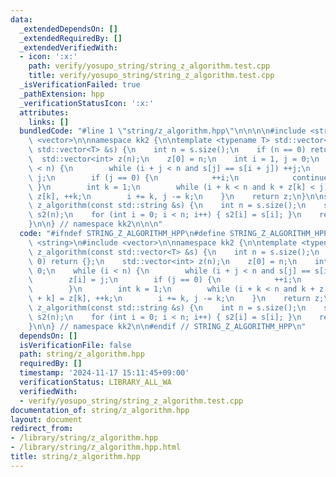 ```yaml
---
data:
  _extendedDependsOn: []
  _extendedRequiredBy: []
  _extendedVerifiedWith:
  - icon: ':x:'
    path: verify/yosupo_string/string_z_algorithm.test.cpp
    title: verify/yosupo_string/string_z_algorithm.test.cpp
  _isVerificationFailed: true
  _pathExtension: hpp
  _verificationStatusIcon: ':x:'
  attributes:
    links: []
  bundledCode: "#line 1 \"string/z_algorithm.hpp\"\n\n\n\n#include <string>\n#include\
    \ <vector>\n\nnamespace kk2 {\n\ntemplate <typename T> std::vector<int> z_algorithm(const\
    \ std::vector<T> &s) {\n    int n = s.size();\n    if (n == 0) return {};\n  \
    \  std::vector<int> z(n);\n    z[0] = n;\n    int i = 1, j = 0;\n    while (i\
    \ < n) {\n        while (i + j < n and s[j] == s[i + j]) ++j;\n        z[i] =\
    \ j;\n        if (j == 0) {\n            ++i;\n            continue;\n       \
    \ }\n        int k = 1;\n        while (i + k < n and k + z[k] < j) z[i + k] =\
    \ z[k], ++k;\n        i += k, j -= k;\n    }\n    return z;\n}\n\nstd::vector<int>\
    \ z_algorithm(const std::string &s) {\n    int n = s.size();\n    std::vector<int>\
    \ s2(n);\n    for (int i = 0; i < n; i++) { s2[i] = s[i]; }\n    return z_algorithm(s2);\n\
    }\n\n} // namespace kk2\n\n\n"
  code: "#ifndef STRING_Z_ALGORITHM_HPP\n#define STRING_Z_ALGORITHM_HPP 1\n\n#include\
    \ <string>\n#include <vector>\n\nnamespace kk2 {\n\ntemplate <typename T> std::vector<int>\
    \ z_algorithm(const std::vector<T> &s) {\n    int n = s.size();\n    if (n ==\
    \ 0) return {};\n    std::vector<int> z(n);\n    z[0] = n;\n    int i = 1, j =\
    \ 0;\n    while (i < n) {\n        while (i + j < n and s[j] == s[i + j]) ++j;\n\
    \        z[i] = j;\n        if (j == 0) {\n            ++i;\n            continue;\n\
    \        }\n        int k = 1;\n        while (i + k < n and k + z[k] < j) z[i\
    \ + k] = z[k], ++k;\n        i += k, j -= k;\n    }\n    return z;\n}\n\nstd::vector<int>\
    \ z_algorithm(const std::string &s) {\n    int n = s.size();\n    std::vector<int>\
    \ s2(n);\n    for (int i = 0; i < n; i++) { s2[i] = s[i]; }\n    return z_algorithm(s2);\n\
    }\n\n} // namespace kk2\n\n#endif // STRING_Z_ALGORITHM_HPP\n"
  dependsOn: []
  isVerificationFile: false
  path: string/z_algorithm.hpp
  requiredBy: []
  timestamp: '2024-11-17 15:11:45+09:00'
  verificationStatus: LIBRARY_ALL_WA
  verifiedWith:
  - verify/yosupo_string/string_z_algorithm.test.cpp
documentation_of: string/z_algorithm.hpp
layout: document
redirect_from:
- /library/string/z_algorithm.hpp
- /library/string/z_algorithm.hpp.html
title: string/z_algorithm.hpp
---
```

